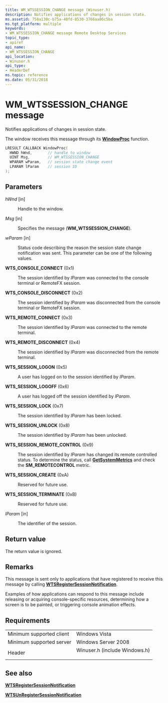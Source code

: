 ```yaml
---
title: WM_WTSSESSION_CHANGE message (Winuser.h)
description: Notifies applications of changes in session state.
ms.assetid: 758a130c-b75a-40fd-8530-3766aa86c5ba
ms.tgt_platform: multiple
keywords:
- WM_WTSSESSION_CHANGE message Remote Desktop Services
topic_type:
- apiref
api_name:
- WM_WTSSESSION_CHANGE
api_location:
- Winuser.h
api_type:
- HeaderDef
ms.topic: reference
ms.date: 05/31/2018
---
```


# WM\_WTSSESSION\_CHANGE message

Notifies applications of changes in session state.

The window receives this message through its [**WindowProc**](/previous-versions/windows/desktop/legacy/ms633573(v=vs.85)) function.


```C++
LRESULT CALLBACK WindowProc(
  HWND hWnd,       // handle to window
  UINT Msg,        // WM_WTSSESSION_CHANGE
  WPARAM wParam,   // session state change event
  LPARAM lParam    // session ID
);
```



## Parameters

<dl> <dt>

*hWnd* \[in\]
</dt> <dd>

Handle to the window.

</dd> <dt>

*Msg* \[in\]
</dt> <dd>

Specifies the message (**WM\_WTSSESSION\_CHANGE**).

</dd> <dt>

*wParam* \[in\]
</dt> <dd>

Status code describing the reason the session state change notification was sent. This parameter can be one of the following values.

<dt>

<span id="WTS_CONSOLE_CONNECT"></span><span id="wts_console_connect"></span>

<span id="WTS_CONSOLE_CONNECT"></span><span id="wts_console_connect"></span>**WTS\_CONSOLE\_CONNECT** (0x1)


</dt> <dd>

The session identified by *lParam* was connected to the console terminal or RemoteFX session.

</dd> <dt>

<span id="WTS_CONSOLE_DISCONNECT"></span><span id="wts_console_disconnect"></span>

<span id="WTS_CONSOLE_DISCONNECT"></span><span id="wts_console_disconnect"></span>**WTS\_CONSOLE\_DISCONNECT** (0x2)


</dt> <dd>

The session identified by *lParam* was disconnected from the console terminal or RemoteFX session.

</dd> <dt>

<span id="WTS_REMOTE_CONNECT"></span><span id="wts_remote_connect"></span>

<span id="WTS_REMOTE_CONNECT"></span><span id="wts_remote_connect"></span>**WTS\_REMOTE\_CONNECT** (0x3)


</dt> <dd>

The session identified by *lParam* was connected to the remote terminal.

</dd> <dt>

<span id="WTS_REMOTE_DISCONNECT"></span><span id="wts_remote_disconnect"></span>

<span id="WTS_REMOTE_DISCONNECT"></span><span id="wts_remote_disconnect"></span>**WTS\_REMOTE\_DISCONNECT** (0x4)


</dt> <dd>

The session identified by *lParam* was disconnected from the remote terminal.

</dd> <dt>

<span id="WTS_SESSION_LOGON"></span><span id="wts_session_logon"></span>

<span id="WTS_SESSION_LOGON"></span><span id="wts_session_logon"></span>**WTS\_SESSION\_LOGON** (0x5)


</dt> <dd>

A user has logged on to the session identified by *lParam*.

</dd> <dt>

<span id="WTS_SESSION_LOGOFF"></span><span id="wts_session_logoff"></span>

<span id="WTS_SESSION_LOGOFF"></span><span id="wts_session_logoff"></span>**WTS\_SESSION\_LOGOFF** (0x6)


</dt> <dd>

A user has logged off the session identified by *lParam*.

</dd> <dt>

<span id="WTS_SESSION_LOCK"></span><span id="wts_session_lock"></span>

<span id="WTS_SESSION_LOCK"></span><span id="wts_session_lock"></span>**WTS\_SESSION\_LOCK** (0x7)


</dt> <dd>

The session identified by *lParam* has been locked.

</dd> <dt>

<span id="WTS_SESSION_UNLOCK"></span><span id="wts_session_unlock"></span>

<span id="WTS_SESSION_UNLOCK"></span><span id="wts_session_unlock"></span>**WTS\_SESSION\_UNLOCK** (0x8)


</dt> <dd>

The session identified by *lParam* has been unlocked.

</dd> <dt>

<span id="WTS_SESSION_REMOTE_CONTROL"></span><span id="wts_session_remote_control"></span>

<span id="WTS_SESSION_REMOTE_CONTROL"></span><span id="wts_session_remote_control"></span>**WTS\_SESSION\_REMOTE\_CONTROL** (0x9)


</dt> <dd>

The session identified by *lParam* has changed its remote controlled status. To determine the status, call [**GetSystemMetrics**](/windows/desktop/api/winuser/nf-winuser-getsystemmetrics) and check the **SM\_REMOTECONTROL** metric.

</dd> <dt>

<span id="WTS_SESSION_CREATE"></span><span id="wts_session_create"></span>

<span id="WTS_SESSION_CREATE"></span><span id="wts_session_create"></span>**WTS\_SESSION\_CREATE** (0xA)


</dt> <dd>

Reserved for future use.

</dd> <dt>

<span id="WTS_SESSION_TERMINATE"></span><span id="wts_session_terminate"></span>

<span id="WTS_SESSION_TERMINATE"></span><span id="wts_session_terminate"></span>**WTS\_SESSION\_TERMINATE** (0xB)


</dt> <dd>

Reserved for future use.

</dd> </dl> </dd> <dt>

*lParam* \[in\]
</dt> <dd>

The identifier of the session.

</dd> </dl>

## Return value

The return value is ignored.

## Remarks

This message is sent only to applications that have registered to receive this message by calling [**WTSRegisterSessionNotification**](/windows/desktop/api/Wtsapi32/nf-wtsapi32-wtsregistersessionnotification).

Examples of how applications can respond to this message include releasing or acquiring console-specific resources, determining how a screen is to be painted, or triggering console animation effects.

## Requirements



|                                     |                                                                                                          |
|-------------------------------------|----------------------------------------------------------------------------------------------------------|
| Minimum supported client<br/> | Windows Vista<br/>                                                                                 |
| Minimum supported server<br/> | Windows Server 2008<br/>                                                                           |
| Header<br/>                   | <dl> <dt>Winuser.h (include Windows.h)</dt> </dl> |



## See also

<dl> <dt>

[**WTSRegisterSessionNotification**](/windows/desktop/api/Wtsapi32/nf-wtsapi32-wtsregistersessionnotification)
</dt> <dt>

[**WTSUnRegisterSessionNotification**](/windows/desktop/api/Wtsapi32/nf-wtsapi32-wtsunregistersessionnotification)
</dt> </dl>

 

